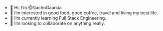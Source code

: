 - 👋 Hi, I’m @NachoGaarcia
- 👀 I’m interested in good food, good coffee, travel and living my best life.
- 🌱 I’m currently learning Full Stack Engineering.
- 💞️ I’m looking to collaborate on anything really.
<!--- 📫 --->

<!---
NachoGaarcia/NachoGaarcia is a ✨ special ✨ repository because its `README.md` (this file) appears on your GitHub profile.
You can click the Preview link to take a look at your changes.
--->
